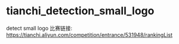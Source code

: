 # tianchi_detection_small_logo
detect small logo
比赛链接: https://tianchi.aliyun.com/competition/entrance/531948/rankingList
